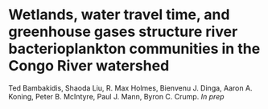 # Wetlands, water travel time, and greenhouse gases structure river bacterioplankton communities in the Congo River watershed

Ted Bambakidis, Shaoda Liu, R. Max Holmes, Bienvenu J. Dinga, Aaron A. Koning, Peter B. McIntyre, Paul J. Mann, Byron C. Crump. <i> In prep </i>
